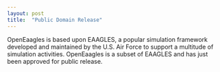 ```yaml
---
layout: post
title:  "Public Domain Release"
---
```

OpenEaagles is based upon EAAGLES, a popular simulation framework developed and maintained by the U.S. Air Force to support a multitude of simulation activities. OpenEaagles is a subset of EAAGLES and has just been approved for public release.
